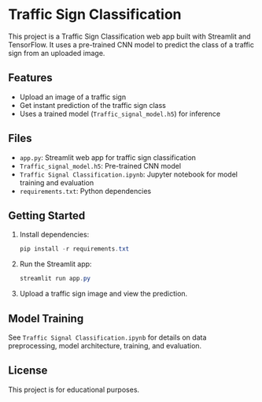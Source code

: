 # Traffic Sign Classification

This project is a Traffic Sign Classification web app built with Streamlit and TensorFlow. It uses a pre-trained CNN model to predict the class of a traffic sign from an uploaded image.

## Features
- Upload an image of a traffic sign
- Get instant prediction of the traffic sign class
- Uses a trained model (`Traffic_signal_model.h5`) for inference

## Files
- `app.py`: Streamlit web app for traffic sign classification
- `Traffic_signal_model.h5`: Pre-trained CNN model
- `Traffic Signal Classification.ipynb`: Jupyter notebook for model training and evaluation
- `requirements.txt`: Python dependencies

## Getting Started
1. Install dependencies:
   ```powershell
   pip install -r requirements.txt
   ```
2. Run the Streamlit app:
   ```powershell
   streamlit run app.py
   ```
3. Upload a traffic sign image and view the prediction.

## Model Training
See `Traffic Signal Classification.ipynb` for details on data preprocessing, model architecture, training, and evaluation.

## License
This project is for educational purposes.
